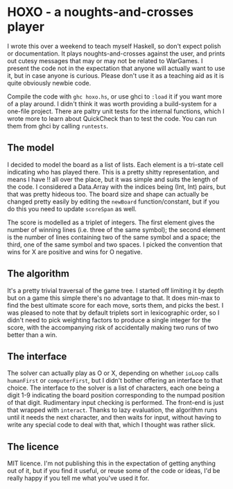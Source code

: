 # HOXO - a noughts-and-crosses player

I wrote this over a weekend to teach myself Haskell, so don't expect polish or
documentation. It plays noughts-and-crosses against the user, and prints out
cutesy messages that may or may not be related to WarGames. I present the code
not in the expectation that anyone will actually want to use it, but in case
anyone is curious. Please don't use it as a teaching aid as it is quite
obviously newbie code.

Compile the code with `ghc hoxo.hs`, or use ghci to `:load` it if you want more
of a play around. I didn't think it was worth providing a build-system for a
one-file project. There are paltry unit tests for the internal functions, which I
wrote more to learn about QuickCheck than to test the code. You can run them
from ghci by calling `runtests`.

## The model

I decided to model the board as a list of lists. Each element is a tri-state
cell indicating who has played there. This is a pretty shitty representation,
and means I have !! all over the place, but it was simple and suits the length of
the code. I considered a Data.Array with the indices being (Int, Int) pairs, but
that was pretty hideous too. The board size and shape can actually be changed
pretty easily by editing the `newBoard` function/constant, but if you do this you
need to update `scoreSpan` as well.

The score is modelled as a triplet of integers. The first element gives the
number of winning lines (i.e. three of the same symbol); the second element is
the number of lines containing two of the same symbol and a space; the third,
one of the same symbol and two spaces. I picked the convention that wins for X
are positive and wins for O negative.

## The algorithm

It's a pretty trivial traversal of the game tree. I started off limiting it by
depth but on a game this simple there's no advantage to that. It does min-max to
find the best ultimate score for each move, sorts them, and picks the best. I
was pleased to note that by default triplets sort in lexicographic order, so I
didn't need to pick weighting factors to produce a single integer for the
score, with the accompanying risk of accidentally making two runs of two better
than a win.

## The interface

The solver can actually play as O or X, depending on whether `ioLoop` calls
`humanFirst` or `computerFirst`, but I didn't bother offering an interface to
that choice. The interface to the solver is a list of characters, each one being
a digit 1-9 indicating the board position corresponding to the numpad position
of that digit. Rudimentary input checking is performed. The front-end is just
that wrapped with `interact`. Thanks to lazy evaluation, the algorithm runs
until it needs the next character, and then waits for input, without having to
write any special code to deal with that, which I thought was rather slick.

## The licence

MIT licence. I'm not publishing this in the expectation of getting anything out
of it, but if you find it useful, or reuse some of the code or ideas, I'd be
really happy if you tell me what you've used it for.
